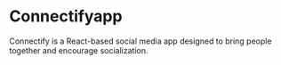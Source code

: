 # Connectifyapp
Connectify is a React-based social media app designed to bring people together and encourage socialization. 
